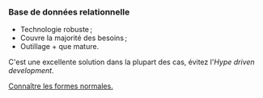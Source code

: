 ### Base de données relationnelle

- Technologie robuste ;
- Couvre la majorité des besoins ;
- Outillage + que mature.

C'est une excellente solution dans la plupart des cas, évitez l'_Hype driven development_.

[Connaître les formes normales.](https://openclassrooms.com/fr/courses/6938711-modelisez-vos-bases-de-donnees/7561516-ameliorez-votre-modelisation-grace-aux-formes-normales)
